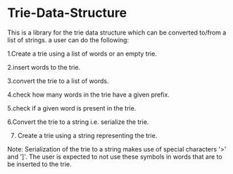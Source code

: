 # Trie-Data-Structure
This is a library for the trie data structure which can be converted to/from a list of strings. a user can do the following:


1.Create a trie using a list of words or an empty trie.

2.insert words to the trie.

3.convert the trie to a list of words.

4.check how many words in the trie have a given prefix.

5.check if a given word is present in the trie.

6.Convert the trie to a string i.e. serialize the trie.

7. Create a trie using a string representing the trie.

Note: Serialization of the trie to a string makes use of special characters '>' and ']'. The user is expected to not use these symbols in words that are to be inserted to the trie.
